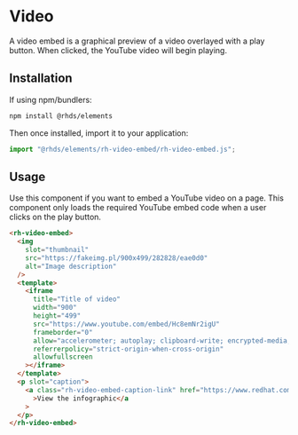 # Video

A video embed is a graphical preview of a video overlayed with a play button. When clicked, the YouTube video will begin playing.

## Installation

If using npm/bundlers:

```bash
npm install @rhds/elements
```

Then once installed, import it to your application:

```js
import "@rhds/elements/rh-video-embed/rh-video-embed.js";
```

## Usage

Use this component if you want to embed a YouTube video on a page. This component only loads the required YouTube embed code when a user clicks on the play button.

```html
<rh-video-embed>
  <img
    slot="thumbnail"
    src="https://fakeimg.pl/900x499/282828/eae0d0"
    alt="Image description"
  />
  <template>
    <iframe
      title="Title of video"
      width="900"
      height="499"
      src="https://www.youtube.com/embed/Hc8emNr2igU"
      frameborder="0"
      allow="accelerometer; autoplay; clipboard-write; encrypted-media; gyroscope; picture-in-picture; web-share"
      referrerpolicy="strict-origin-when-cross-origin"
      allowfullscreen
    ></iframe>
  </template>
  <p slot="caption">
    <a class="rh-video-embed-caption-link" href="https://www.redhat.com/"
      >View the infographic</a
    >
  </p>
</rh-video-embed>
```
